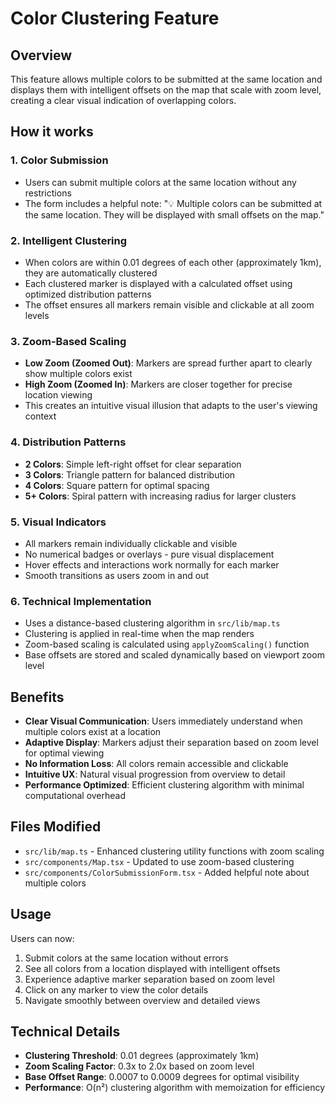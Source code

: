 # Color Clustering Feature

## Overview
This feature allows multiple colors to be submitted at the same location and displays them with intelligent offsets on the map that scale with zoom level, creating a clear visual indication of overlapping colors.

## How it works

### 1. Color Submission
- Users can submit multiple colors at the same location without any restrictions
- The form includes a helpful note: "💡 Multiple colors can be submitted at the same location. They will be displayed with small offsets on the map."

### 2. Intelligent Clustering
- When colors are within 0.01 degrees of each other (approximately 1km), they are automatically clustered
- Each clustered marker is displayed with a calculated offset using optimized distribution patterns
- The offset ensures all markers remain visible and clickable at all zoom levels

### 3. Zoom-Based Scaling
- **Low Zoom (Zoomed Out)**: Markers are spread further apart to clearly show multiple colors exist
- **High Zoom (Zoomed In)**: Markers are closer together for precise location viewing
- This creates an intuitive visual illusion that adapts to the user's viewing context

### 4. Distribution Patterns
- **2 Colors**: Simple left-right offset for clear separation
- **3 Colors**: Triangle pattern for balanced distribution
- **4 Colors**: Square pattern for optimal spacing
- **5+ Colors**: Spiral pattern with increasing radius for larger clusters

### 5. Visual Indicators
- All markers remain individually clickable and visible
- No numerical badges or overlays - pure visual displacement
- Hover effects and interactions work normally for each marker
- Smooth transitions as users zoom in and out

### 6. Technical Implementation
- Uses a distance-based clustering algorithm in `src/lib/map.ts`
- Clustering is applied in real-time when the map renders
- Zoom-based scaling is calculated using `applyZoomScaling()` function
- Base offsets are stored and scaled dynamically based on viewport zoom level

## Benefits
- **Clear Visual Communication**: Users immediately understand when multiple colors exist at a location
- **Adaptive Display**: Markers adjust their separation based on zoom level for optimal viewing
- **No Information Loss**: All colors remain accessible and clickable
- **Intuitive UX**: Natural visual progression from overview to detail
- **Performance Optimized**: Efficient clustering algorithm with minimal computational overhead

## Files Modified
- `src/lib/map.ts` - Enhanced clustering utility functions with zoom scaling
- `src/components/Map.tsx` - Updated to use zoom-based clustering
- `src/components/ColorSubmissionForm.tsx` - Added helpful note about multiple colors

## Usage
Users can now:
1. Submit colors at the same location without errors
2. See all colors from a location displayed with intelligent offsets
3. Experience adaptive marker separation based on zoom level
4. Click on any marker to view the color details
5. Navigate smoothly between overview and detailed views

## Technical Details
- **Clustering Threshold**: 0.01 degrees (approximately 1km)
- **Zoom Scaling Factor**: 0.3x to 2.0x based on zoom level
- **Base Offset Range**: 0.0007 to 0.0009 degrees for optimal visibility
- **Performance**: O(n²) clustering algorithm with memoization for efficiency 